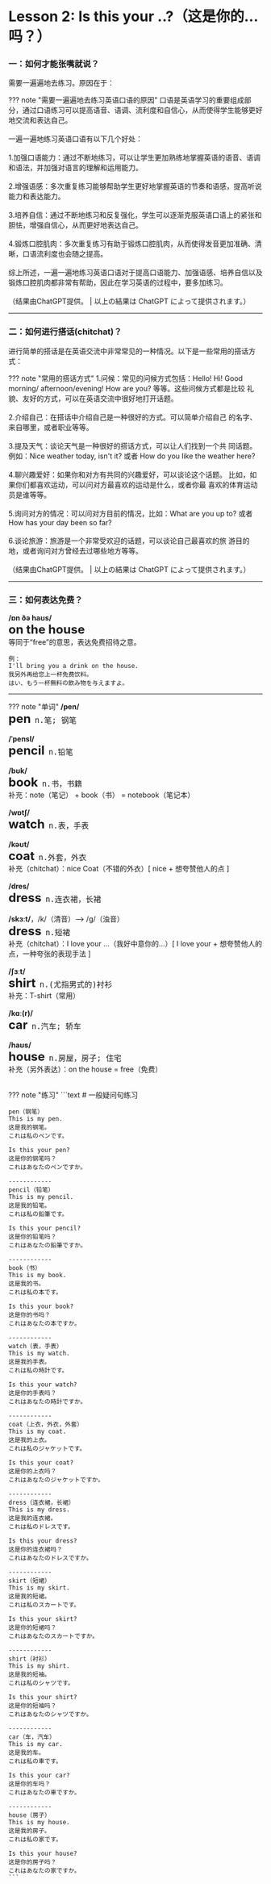 # Lesson 2: Is this your ..?（这是你的...吗？）

### 一：如何才能张嘴就说？

需要一遍遍地去练习。原因在于：

??? note "需要一遍遍地去练习英语口语的原因"
    口语是英语学习的重要组成部分，通过口语练习可以提高语音、语调、流利度和自信心，从而使得学生能够更好地交流和表达自己。<br>
    <br>
    一遍一遍地练习英语口语有以下几个好处：<br>
    <br>
    1.加强口语能力：通过不断地练习，可以让学生更加熟练地掌握英语的语音、语调和语法，并加强对语言的理解和运用能力。<br>
    <br>
    2.增强语感：多次重复练习能够帮助学生更好地掌握英语的节奏和语感，提高听说能力和表达能力。<br>
    <br>
    3.培养自信：通过不断地练习和反复强化，学生可以逐渐克服英语口语上的紧张和胆怯，增强自信心，从而更好地表达自己。<br>
    <br>
    4.锻炼口腔肌肉：多次重复练习有助于锻炼口腔肌肉，从而使得发音更加准确、清晰，口语流利度也会随之提高。<br>
    <br>
    综上所述，一遍一遍地练习英语口语对于提高口语能力、加强语感、培养自信以及锻炼口腔肌肉都非常有帮助，因此在学习英语的过程中，要多加练习。<br>
    <br>
    （结果由ChatGPT提供。 | 以上の結果は ChatGPT によって提供されます。）<br>


---
### 二：如何进行搭话(chitchat)？

进行简单的搭话是在英语交流中非常常见的一种情况。以下是一些常用的搭话方式：<br>

??? note "常用的搭话方式"
    1.问候：常见的问候方式包括：Hello! Hi! Good morning/    afternoon/evening! How are you? 等等。这些问候方式都是比较  礼貌、友好的方式，可以在英语交流中很好地打开话题。<br>
    <br>
    2.介绍自己：在搭话中介绍自己是一种很好的方式。可以简单介绍自己  的名字、来自哪里，或者职业等等。<br>
    <br>
    3.提及天气：谈论天气是一种很好的搭话方式，可以让人们找到一个共  同话题。例如：Nice weather today, isn't it? 或者 How do   you like the weather here?<br>
    <br>
    4.聊兴趣爱好：如果你和对方有共同的兴趣爱好，可以谈论这个话题。  比如，如果你们都喜欢运动，可以问对方最喜欢的运动是什么，或者你最  喜欢的体育运动员是谁等等。<br>
    <br>
    5.询问对方的情况：可以问对方目前的情况，比如：What are you  up to? 或者 How has your day been so far?<br>
    <br>
    6.谈论旅游：旅游是一个非常受欢迎的话题，可以谈论自己最喜欢的旅  游目的地，或者询问对方曾经去过哪些地方等等。<br>
    <br>
    （结果由ChatGPT提供。 | 以上の結果は ChatGPT によって提供されます。）<br>

---
### 三：如何表达免费？

**/ɒn ðə haʊs/**<br>
<font size=5>**on the house**</font><br>
等同于“free”的意思，表达免费招待之意。<br>

```text
例：
I'll bring you a drink on the house.
我另外再给您上一杯免费饮料。
はい、もう一杯無料の飲み物を与えますよ。
```

---
??? note "单词"
    **/pen/**<br>
    <font size=5>**pen**</font>&nbsp;&nbsp;<font size=4>`n.笔; 钢笔`</font><br>
    <br>
    **/ˈpensl/**<br>
    <font size=5>**pencil**</font>&nbsp;&nbsp;<font size=4>`n.铅笔`</font><br>
    <br>
    **/bʊk/**<br>
    <font size=5>**book**</font>&nbsp;&nbsp;<font size=4>`n.书，书籍`</font><br>
    补充：note（笔记） + book（书） = notebook（笔记本）<br>
    <br>
    **/wɒtʃ/**<br>
    <font size=5>**watch**</font>&nbsp;&nbsp;<font size=4>`n.表，手表`</font><br>
    <br>
    **/kəʊt/**<br>
    <font size=5>**coat**</font>&nbsp;&nbsp;<font size=4>`n.外套，外衣`</font><br>
    补充（chitchat）：nice Coat（不错的外衣）[ nice + 想夸赞他人的点 ]<br>
    <br>
    **/dres/**<br>
    <font size=5>**dress**</font>&nbsp;&nbsp;<font size=4>`n.连衣裙，长裙`</font><br>
    <br>
    **/skɜːt/**，/k/（清音）--> /g/（浊音）<br>
    <font size=5>**dress**</font>&nbsp;&nbsp;<font size=4>`n.短裙`</font><br>
    补充（chitchat）：I love your ...（我好中意你的...）[ I love your + 想夸赞他人的点，一种夸张的表现手法 ]<br>
    <br>
    **/ʃɜːt/**<br>
    <font size=5>**shirt**</font>&nbsp;&nbsp;<font size=4>`n.(尤指男式的)衬衫`</font><br>
    补充：T-shirt（常用）<br>
    <br>
    **/kɑː(r)/**<br>
    <font size=5>**car**</font>&nbsp;&nbsp;<font size=4>`n.汽车; 轿车`</font><br>
    <br>
    **/haʊs/**<br>
    <font size=5>**house**</font>&nbsp;&nbsp;<font size=4>`n.房屋，房子; 住宅`</font><br>
    补充（另外表达）：on the house = free（免费）<br>
    <br>

??? note "练习"
    ```text
    # 一般疑问句练习

    pen（钢笔）
    This is my pen.
    这是我的钢笔。
    これは私のペンです。

    Is this your pen?
    这是你的钢笔吗？
    これはあなたのペンですか。
    
    ------------
    pencil（铅笔）
    This is my pencil.
    这是我的铅笔。
    これは私の鉛筆です。

    Is this your pencil?
    这是你的铅笔吗？
    これはあなたの鉛筆ですか。

    ------------
    book（书）
    This is my book.
    这是我的书。
    これは私の本です。

    Is this your book?
    这是你的书吗？
    これはあなたの本ですか。

    ------------
    watch（表，手表）
    This is my watch.
    这是我的手表。
    これは私の時計です。

    Is this your watch?
    这是你的手表吗？
    これはあなたの時計ですか。

    ------------
    coat（上衣，外衣，外套）
    This is my coat.
    这是我的上衣。
    これは私のジャケットです。

    Is this your coat?
    这是你的上衣吗？
    これはあなたのジャケットですか。
    
    ------------
    dress（连衣裙，长裙）
    This is my dress.
    这是我的连衣裙。
    これは私のドレスです。

    Is this your dress?
    这是你的连衣裙吗？
    これはあなたのドレスですか。

    ------------
    skirt（短裙）
    This is my skirt.
    这是我的短裙。
    これは私のスカートです。

    Is this your skirt?
    这是你的短裙吗？
    これはあなたのスカートですか。

    ------------
    shirt（衬衫）
    This is my shirt.
    这是我的短袖。
    これは私のシャツです。

    Is this your shirt?
    这是你的短袖吗？
    これはあなたのシャツですか。

    ------------
    car（车，汽车）
    This is my car.
    这是我的车。
    これは私の車です。

    Is this your car?
    这是你的车吗？
    これはあなたの車ですか。

    ------------
    house（房子）
    This is my house.
    这是我的房子。
    これは私の家です。

    Is this your house?
    这是你的房子吗？
    これはあなたの家ですか。
    ```